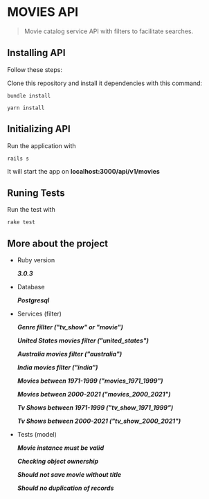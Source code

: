 # MOVIES API

> Movie catalog service API with filters to facilitate searches.

## Installing API

Follow these steps:

Clone this repository and install it dependencies with this command:
```
bundle install
```
```
yarn install
```

## Initializing API
Run the application with
```
rails s
```

It will start the app on **localhost:3000/api/v1/movies**

## Runing Tests
Run the test with
```
rake test
```

## More about the project

- Ruby version

  ***3.0.3***

- Database

  ***Postgresql***

- Services (filter)

  ***Genre fillter ("tv_show" or "movie")***

  ***United States movies filter ("united_states")***

  ***Australia movies filter ("australia")***

  ***India movies filter ("india")***

  ***Movies between 1971-1999 ("movies_1971_1999")***

  ***Movies between 2000-2021 ("movies_2000_2021")***

  ***Tv Shows between 1971-1999 ("tv_show_1971_1999")***

  ***Tv Shows between 2000-2021 ("tv_show_2000_2021")***

- Tests (model)

  ***Movie instance must be valid***

  ***Checking object ownership***

  ***Should not save movie without title***

  ***Should no duplication of records***
